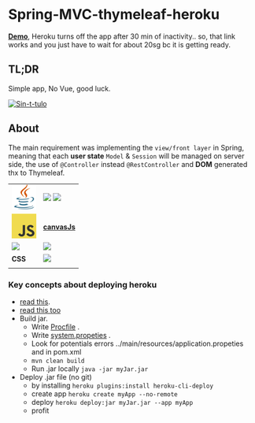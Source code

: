# Spring-MVC-thymeleaf-heroku

**[Demo](https://ad09.herokuapp.com/)**, Heroku turns off the app after 30 min of inactivity.. so, that link works and you just have to wait for about 20sg bc it is getting ready.

## TL;DR
Simple app, No Vue, good luck.

<a href="https://i.ibb.co/xMv4n70/Sin-t-tulo.jpg"><img src="https://i.ibb.co/2j2bzkQ/Sin-t-tulo.jpg" alt="Sin-t-tulo" border="0"></a>


## About
The main requirement was implementing the ``view/front layer`` in Spring, meaning that each **user state** ``Model`` & ``Session`` will be managed on server side, the use of ``@Controller`` instead ``@RestController`` and **DOM** generated thx to Thymeleaf.

|  | | 
| ------------- | ------------- | 
| <img width="50" src="https://raw.githubusercontent.com/github/explore/80688e429a7d4ef2fca1e82350fe8e3517d3494d/topics/java/java.png" /> | [<img width="50" src="https://avatars0.githubusercontent.com/u/317776?s=200&v=4" />](https://github.com/spring-projects/spring-boot) [<img width="50" src="https://avatars0.githubusercontent.com/u/1492367?s=200&v=4" />](https://github.com/thymeleaf) | 
| <img width="50" src="https://raw.githubusercontent.com/github/explore/80688e429a7d4ef2fca1e82350fe8e3517d3494d/topics/javascript/javascript.png"> | [**canvasJs**](https://canvasjs.com/) |
| <img width="35%" src="https://avatars0.githubusercontent.com/u/1525981?s=200&v=4"> |  <img width="50" src="https://avatars0.githubusercontent.com/u/983927?s=200&v=4" />  |
|  **CSS** | [<img width="50" src="https://avatars1.githubusercontent.com/u/2918581?s=200&v=4">](https://github.com/twbs) |
|  |  |

### Key concepts about deploying heroku

- [read this](https://www.callicoder.com/deploy-host-spring-boot-apps-on-heroku/).
- [read this too](https://devcenter.heroku.com/articles/deploying-java#verify-that-your-pom-xml-file-is-set-up-correctly)
- Build jar.
  - Write [Procfile](https://github.com/addUsername/Spring-MVC-thymeleaf-heroku/blob/main/app/Procfile) .
  - Write [system.propeties](https://github.com/addUsername/Spring-MVC-thymeleaf-heroku/blob/main/app/system.properties) .
  - Look for potentials errors ../main/resources/application.propeties and in pom.xml
  - ``mvn clean build``
  - Run .jar locally `` java -jar myJar.jar ``
- Deploy .jar file (no git)
  - by installing ``heroku plugins:install heroku-cli-deploy``
  - create app ``heroku create myApp --no-remote`` 
  - deploy ``heroku deploy:jar myJar.jar --app myApp``
  - profit
